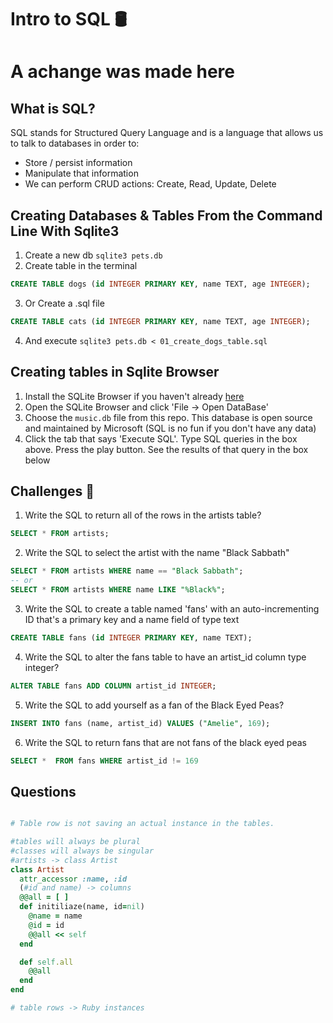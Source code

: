 # Intro to SQL 🛢
# A achange was made here
## What is SQL?

SQL stands for Structured Query Language and is a language that allows us to talk to databases in order to:

- Store / persist information
- Manipulate that information
- We can perform CRUD actions: Create, Read, Update, Delete

## Creating Databases & Tables From the Command Line With Sqlite3

1. Create a new db `sqlite3 pets.db`
2. Create table in the terminal

```sql
CREATE TABLE dogs (id INTEGER PRIMARY KEY, name TEXT, age INTEGER);
```

3. Or Create a .sql file

```sql
CREATE TABLE cats (id INTEGER PRIMARY KEY, name TEXT, age INTEGER);
```

4. And execute `sqlite3 pets.db < 01_create_dogs_table.sql`

## Creating tables in Sqlite Browser

1. Install the SQLite Browser if you haven't already [here](http://sqlitebrowser.org/)
2. Open the SQLite Browser and click 'File -> Open DataBase'
3. Choose the `music.db` file from this repo. This database is open source and maintained by Microsoft (SQL is no fun if you don't have any data)
4. Click the tab that says 'Execute SQL'. Type SQL queries in the box above. Press the play button. See the results of that query in the box below

## Challenges 🦾

1. Write the SQL to return all of the rows in the artists table?

```SQL
SELECT * FROM artists;
```

2. Write the SQL to select the artist with the name "Black Sabbath"

```SQL
SELECT * FROM artists WHERE name == "Black Sabbath";
-- or
SELECT * FROM artists WHERE name LIKE "%Black%";
```

3. Write the SQL to create a table named 'fans' with an auto-incrementing ID that's a primary key and a name field of type text

```sql
CREATE TABLE fans (id INTEGER PRIMARY KEY, name TEXT);
```

4. Write the SQL to alter the fans table to have an artist_id column type integer?

```sql
ALTER TABLE fans ADD COLUMN artist_id INTEGER;
```

5. Write the SQL to add yourself as a fan of the Black Eyed Peas?

```sql
INSERT INTO fans (name, artist_id) VALUES ("Amelie", 169);
```

6. Write the SQL to return fans that are not fans of the black eyed peas

```sql
SELECT *  FROM fans WHERE artist_id != 169
```

## Questions

```Ruby

# Table row is not saving an actual instance in the tables.

#tables will always be plural
#classes will always be singular
#artists -> class Artist
class Artist
  attr_accessor :name, :id
  (#id and name) -> columns
  @@all = [ ]
  def initiliaze(name, id=nil)
    @name = name
    @id = id
    @@all << self
  end

  def self.all
    @@all 
  end 
end 

# table rows -> Ruby instances
```
